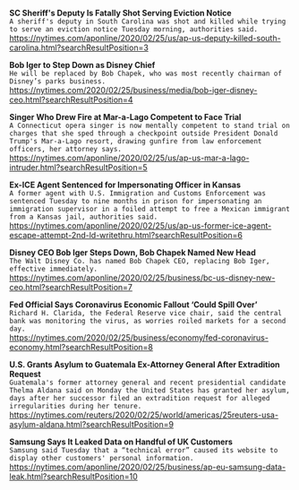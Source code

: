 **SC Sheriff's Deputy Is Fatally Shot Serving Eviction Notice**\
`A sheriff's deputy in South Carolina was shot and killed while trying to serve an eviction notice Tuesday morning, authorities said.`\
https://nytimes.com/aponline/2020/02/25/us/ap-us-deputy-killed-south-carolina.html?searchResultPosition=3

**Bob Iger to Step Down as Disney Chief**\
`He will be replaced by Bob Chapek, who was most recently chairman of Disney’s parks business.`\
https://nytimes.com/2020/02/25/business/media/bob-iger-disney-ceo.html?searchResultPosition=4

**Singer Who Drew Fire at Mar-a-Lago Competent to Face Trial**\
`A Connecticut opera singer is now mentally competent to stand trial on charges that she sped through a checkpoint outside President Donald Trump's Mar-a-Lago resort, drawing gunfire from law enforcement officers, her attorney says.`\
https://nytimes.com/aponline/2020/02/25/us/ap-us-mar-a-lago-intruder.html?searchResultPosition=5

**Ex-ICE Agent Sentenced for Impersonating Officer in Kansas**\
`A former agent with U.S. Immigration and Customs Enforcement was sentenced Tuesday to nine months in prison for impersonating an immigration supervisor in a foiled attempt to free a Mexican immigrant from a Kansas jail, authorities said.`\
https://nytimes.com/aponline/2020/02/25/us/ap-us-former-ice-agent-escape-attempt-2nd-ld-writethru.html?searchResultPosition=6

**Disney CEO Bob Iger Steps Down, Bob Chapek Named New Head**\
`The Walt Disney Co. has named Bob Chapek CEO, replacing Bob Iger, effective immediately.`\
https://nytimes.com/aponline/2020/02/25/business/bc-us-disney-new-ceo.html?searchResultPosition=7

**Fed Official Says Coronavirus Economic Fallout ‘Could Spill Over’**\
`Richard H. Clarida, the Federal Reserve vice chair, said the central bank was monitoring the virus, as worries roiled markets for a second day.`\
https://nytimes.com/2020/02/25/business/economy/fed-coronavirus-economy.html?searchResultPosition=8

**U.S. Grants Asylum to Guatemala Ex-Attorney General After Extradition Request**\
`Guatemala's former attorney general and recent presidential candidate Thelma Aldana said on Monday the United States has granted her asylum, days after her successor filed an extradition request for alleged irregularities during her tenure.`\
https://nytimes.com/reuters/2020/02/25/world/americas/25reuters-usa-asylum-aldana.html?searchResultPosition=9

**Samsung Says It Leaked Data on Handful of UK Customers**\
`Samsung said Tuesday that a “technical error” caused its website to display other customers' personal information.`\
https://nytimes.com/aponline/2020/02/25/business/ap-eu-samsung-data-leak.html?searchResultPosition=10

